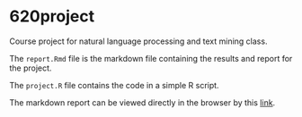 # 620project
Course project for natural language processing and text mining class.

The `report.Rmd` file is the markdown file containing the results and report for the project.

The `project.R` file contains the code in a simple R script.

The markdown report can be viewed directly in the browser by this [link](https://rpubs.com/icskarri/ial620project).

